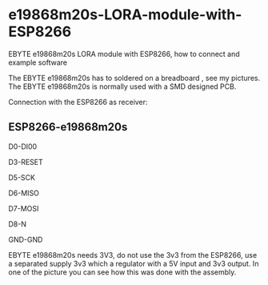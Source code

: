 # e19868m20s-LORA-module-with-ESP8266
EBYTE e19868m20s LORA module with ESP8266, how to connect and example software

The EBYTE e19868m20s has to soldered on a breadboard , see my pictures.
The EBYTE e19868m20s is normally used with a SMD designed PCB.

Connection with the ESP8266 as receiver:

ESP8266-e19868m20s
-----------------
D0-DI00

D3-RESET

D5-SCK

D6-MISO

D7-MOSI

D8-N

GND-GND

EBYTE e19868m20s needs 3V3, do not use the 3v3 from the ESP8266, use a separated supply 3v3 which a regulator with a 5V input and 3v3 output. In one of the picture you can see how this was done with the assembly.



